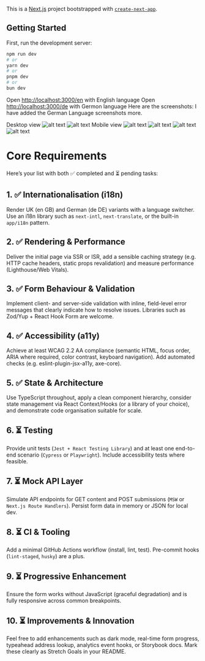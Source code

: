 This is a [Next.js](https://nextjs.org/) project bootstrapped with [`create-next-app`](https://github.com/vercel/next.js/tree/canary/packages/create-next-app).

## Getting Started

First, run the development server:

```bash
npm run dev
# or
yarn dev
# or
pnpm dev
# or
bun dev
```

Open [http://localhost:3000/en](http://localhost:3000/en) with English language
Open [http://localhost:3000/de](http://localhost:3000/de) with Germon language
Here are the screenshots: I have added the German Language screenshots more.

Desktop view
![alt text](image.png)
![alt text](image-5.png)
Mobile view
![alt text](image-1.png)
![alt text](image-2.png)
![alt text](image-3.png)
![alt text](image-4.png)


# Core Requirements

Here’s your list with both ✅ completed and ⏳ pending tasks:

## 1. ✅ Internationalisation (i18n)
Render UK (en GB) and German (de DE) variants with a language switcher. Use an i18n library such as `next-intl`, `next-translate`, or the built-in `app/i18n` pattern.

## 2. ✅ Rendering & Performance
Deliver the initial page via SSR or ISR, add a sensible caching strategy (e.g. HTTP cache headers, static props revalidation) and measure performance (Lighthouse/Web Vitals).

## 3. ✅ Form Behaviour & Validation
Implement client- and server-side validation with inline, field-level error messages that clearly indicate how to resolve issues. Libraries such as Zod/Yup + React Hook Form are welcome.

## 4. ✅ Accessibility (a11y)
Achieve at least WCAG 2.2 AA compliance (semantic HTML, focus order, ARIA where required, color contrast, keyboard navigation). Add automated checks (e.g. eslint-plugin-jsx-a11y, axe-core).

## 5. ✅ State & Architecture
Use TypeScript throughout, apply a clean component hierarchy, consider state management via React Context/Hooks (or a library of your choice), and demonstrate code organisation suitable for scale.

## 6. ⏳ Testing
Provide unit tests (`Jest + React Testing Library`) and at least one end-to-end scenario (`Cypress` or `Playwright`). Include accessibility tests where feasible.

## 7. ⏳ Mock API Layer
Simulate API endpoints for GET content and POST submissions (`MSW` or `Next.js Route Handlers`). Persist form data in memory or JSON for local dev.

## 8. ⏳ CI & Tooling
Add a minimal GitHub Actions workflow (install, lint, test). Pre-commit hooks (`lint-staged`, `husky`) are a plus.

## 9. ⏳ Progressive Enhancement
Ensure the form works without JavaScript (graceful degradation) and is fully responsive across common breakpoints.

## 10. ⏳ Improvements & Innovation
Feel free to add enhancements such as dark mode, real-time form progress, typeahead address lookup, analytics event hooks, or Storybook docs. Mark these clearly as Stretch Goals in your README.
